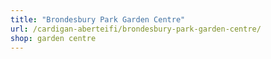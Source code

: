 ```yaml
---
title: "Brondesbury Park Garden Centre"
url: /cardigan-aberteifi/brondesbury-park-garden-centre/
shop: garden centre
---
```

